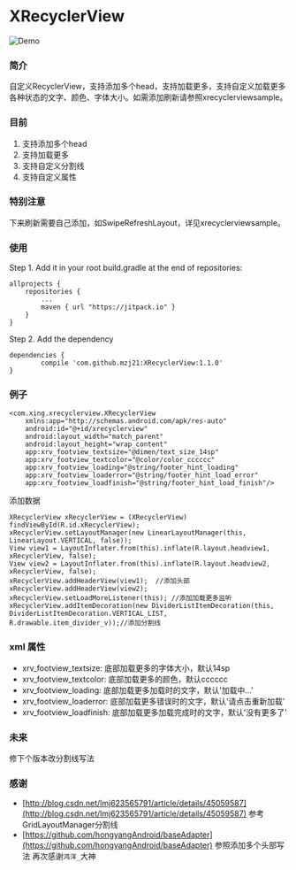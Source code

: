 # XRecyclerView
![Demo](https://github.com/mzj21/xrecyclerview/blob/master/screenshots/xrecyclerview.gif?raw=true)

### 简介
自定义RecyclerView，支持添加多个head，支持加载更多，支持自定义加载更多各种状态的文字、颜色、字体大小。如需添加刷新请参照xrecyclerviewsample。

### 目前
1. 支持添加多个head
2. 支持加载更多
3. 支持自定义分割线
4. 支持自定义属性

### 特别注意
下来刷新需要自己添加，如SwipeRefreshLayout，详见xrecyclerviewsample。

### 使用
Step 1. Add it in your root build.gradle at the end of repositories:
```
allprojects {
	repositories {
		...
		maven { url "https://jitpack.io" }
	}
}
```

Step 2. Add the dependency
```
dependencies {
	    compile 'com.github.mzj21:XRecyclerView:1.1.0'
}
```


### 例子
```
<com.xing.xrecyclerview.XRecyclerView
	xmlns:app="http://schemas.android.com/apk/res-auto"
    android:id="@+id/xrecyclerview"
    android:layout_width="match_parent"
    android:layout_height="wrap_content"
	app:xrv_footview_textsize="@dimen/text_size_14sp"
    app:xrv_footview_textcolor="@color/color_cccccc"
	app:xrv_footview_loading="@string/footer_hint_loading"
    app:xrv_footview_loaderror="@string/footer_hint_load_error"
    app:xrv_footview_loadfinish="@string/footer_hint_load_finish"/>
```
添加数据
```
XRecyclerView xRecyclerView = (XRecyclerView) findViewById(R.id.xRecyclerView);
xRecyclerView.setLayoutManager(new LinearLayoutManager(this, LinearLayout.VERTICAL, false));
View view1 = LayoutInflater.from(this).inflate(R.layout.headview1, xRecyclerView, false);
View view2 = LayoutInflater.from(this).inflate(R.layout.headview2, xRecyclerView, false);
xRecyclerView.addHeaderView(view1);  //添加头部
xRecyclerView.addHeaderView(view2); 
xRecyclerView.setLoadMoreListener(this); //添加加载更多监听
xRecyclerView.addItemDecoration(new DividerListItemDecoration(this, DividerListItemDecoration.VERTICAL_LIST, R.drawable.item_divider_v));//添加分割线
```
### xml 属性
- xrv_footview_textsize: 				底部加载更多的字体大小，默认14sp
- xrv_footview_textcolor: 				底部加载更多的颜色，默认cccccc
- xrv_footview_loading: 				底部加载更多加载时的文字，默认'加载中&#8230;'
- xrv_footview_loaderror: 				底部加载更多错误时的文字，默认'请点击重新加载'
- xrv_footview_loadfinish:  			底部加载更多加载完成时的文字，默认'没有更多了'

### 未来
修下个版本改分割线写法

### 感谢
* [http://blog.csdn.net/lmj623565791/article/details/45059587](http://blog.csdn.net/lmj623565791/article/details/45059587)
	参考GridLayoutManager分割线
* [https://github.com/hongyangAndroid/baseAdapter](https://github.com/hongyangAndroid/baseAdapter)
	参照添加多个头部写法
    再次感谢`鸿洋_`大神
